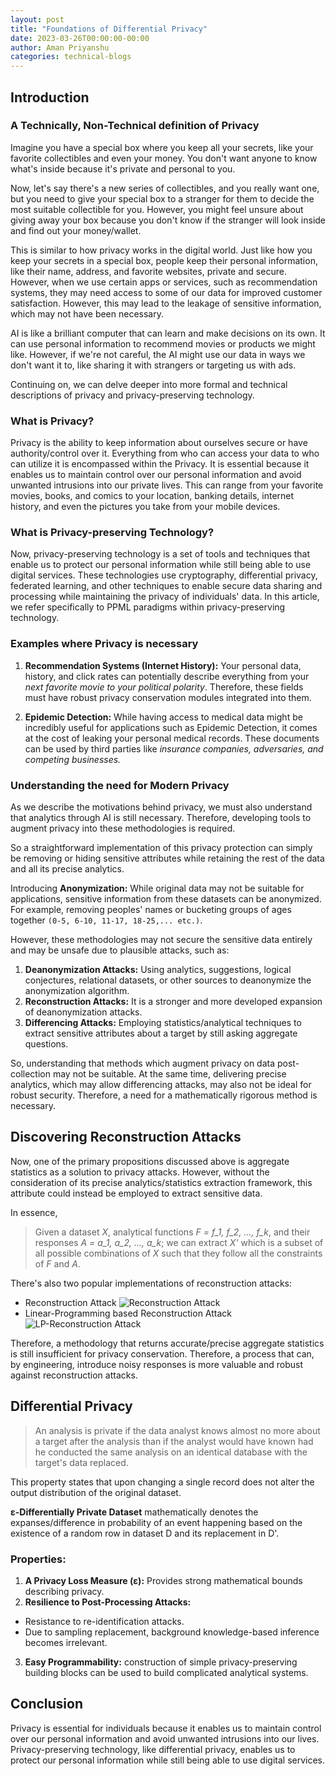```yaml
---
layout: post
title: "Foundations of Differential Privacy"
date: 2023-03-26T00:00:00-00:00
author: Aman Priyanshu
categories: technical-blogs
---
```


<!-- <b>View Counter:</b><a href="{{ page.url | prepend: 'https://hits.sh/chaiwithpy.github.io' }}"><img alt="Hits" src="{{ page.url | prepend: 'https://hits.sh/chaiwithpy.github.io' | append: '.svg?label=Views'}}"/></a> -->

## Introduction

### A Technically, Non-Technical definition of Privacy

Imagine you have a special box where you keep all your secrets, like your favorite collectibles and even your money. You don't want anyone to know what's inside because it's private and personal to you.

Now, let's say there's a new series of collectibles, and you really want one, but you need to give your special box to a stranger for them to decide the most suitable collectible for you. However, you might feel unsure about giving away your box because you don't know if the stranger will look inside and find out your money/wallet.

This is similar to how privacy works in the digital world. Just like how you keep your secrets in a special box, people keep their personal information, like their name, address, and favorite websites, private and secure. However, when we use certain apps or services, such as recommendation systems, they may need access to some of our data for improved customer satisfaction. However, this may lead to the leakage of sensitive information, which may not have been necessary.

AI is like a brilliant computer that can learn and make decisions on its own. It can use personal information to recommend movies or products we might like. However, if we're not careful, the AI might use our data in ways we don't want it to, like sharing it with strangers or targeting us with ads.

Continuing on, we can delve deeper into more formal and technical descriptions of privacy and privacy-preserving technology.

### What is Privacy?

Privacy is the ability to keep information about ourselves secure or have authority/control over it. Everything from who can access your data to who can utilize it is encompassed within the Privacy. It is essential because it enables us to maintain control over our personal information and avoid unwanted intrusions into our private lives. This can range from your favorite movies, books, and comics to your location, banking details, internet history, and even the pictures you take from your mobile devices.

### What is Privacy-preserving Technology?

Now, privacy-preserving technology is a set of tools and techniques that enable us to protect our personal information while still being able to use digital services. These technologies use cryptography, differential privacy, federated learning, and other techniques to enable secure data sharing and processing while maintaining the privacy of individuals' data. In this article, we refer specifically to PPML paradigms within privacy-preserving technology.

### Examples where Privacy is necessary

1. **Recommendation Systems (Internet History):** Your personal data, history, and click rates can potentially describe everything from your *next favorite movie to your political polarity*. Therefore, these fields must have robust privacy conservation modules integrated into them.

2. **Epidemic Detection:** While having access to medical data might be incredibly useful for applications such as Epidemic Detection, it comes at the cost of leaking your personal medical records. These documents can be used by third parties like *insurance companies, adversaries, and competing businesses.*

### Understanding the need for Modern Privacy

As we describe the motivations behind privacy, we must also understand that analytics through AI is still necessary. Therefore, developing tools to augment privacy into these methodologies is required.

So a straightforward implementation of this privacy protection can simply be removing or hiding sensitive attributes while retaining the rest of the data and all its precise analytics.

Introducing **Anonymization:** While original data may not be suitable for applications, sensitive information from these datasets can be anonymized. For example, removing peoples' names or bucketing groups of ages together `(0-5, 6-10, 11-17, 18-25,... etc.)`.

However, these methodologies may not secure the sensitive data entirely and may be unsafe due to plausible attacks, such as:

1. **Deanonymization Attacks:** Using analytics, suggestions, logical conjectures, relational datasets, or other sources to deanonymize the anonymization algorithm.
2. **Reconstruction Attacks:** It is a stronger and more developed expansion of deanonymization attacks.
3. **Differencing Attacks:** Employing statistics/analytical techniques to extract sensitive attributes about a target by still asking aggregate questions.

So, understanding that methods which augment privacy on data post-collection may not be suitable. At the same time, delivering precise analytics, which may allow differencing attacks, may also not be ideal for robust security. Therefore, a need for a mathematically rigorous method is necessary.

## Discovering Reconstruction Attacks

Now, one of the primary propositions discussed above is aggregate statistics as a solution to privacy attacks. However, without the consideration of its precise analytics/statistics extraction framework, this attribute could instead be employed to extract sensitive data.

In essence,
> Given a dataset *X*, analytical functions *F = f_1, f_2, ..., f_k*, and their responses *A = a_1, a_2, ..., a_k*; we can extract *X'* which is a subset of all possible combinations of *X* such that they follow all the constraints of *F* and *A*.

There's also two popular implementations of reconstruction attacks:
- Reconstruction Attack
![Reconstruction Attack](https://chaiwithpy.github.io/assets/recon.png)
- Linear-Programming based Reconstruction Attack
![LP-Reconstruction Attack](https://chaiwithpy.github.io/assets/lp_recon.png)

Therefore, a methodology that returns accurate/precise aggregate statistics is still insufficient for privacy conservation. Therefore, a process that can, by engineering, introduce noisy responses is more valuable and robust against reconstruction attacks.

## Differential Privacy

> An analysis is private if the data analyst knows almost no more about a target after the analysis than if the analyst would have known had he conducted the same analysis on an identical database with the target's data replaced.

This property states that upon changing a single record does not alter the output distribution of the original dataset.

**ε-Differentially Private Dataset** mathematically denotes the expanses/difference in probability of an event happening based on the existence of a random row in dataset D and its replacement in D'.

### Properties:

1. **A Privacy Loss Measure (ε):** Provides strong mathematical bounds describing privacy.
2. **Resilience to Post-Processing Attacks:** 
* Resistance to re-identification attacks.
* Due to sampling replacement, background knowledge-based inference becomes irrelevant.
3. **Easy Programmability:** construction of simple privacy-preserving building blocks can be used to build complicated analytical systems.

## Conclusion

Privacy is essential for individuals because it enables us to maintain control over our personal information and avoid unwanted intrusions into our lives. Privacy-preserving technology, like differential privacy, enables us to protect our personal information while still being able to use digital services.